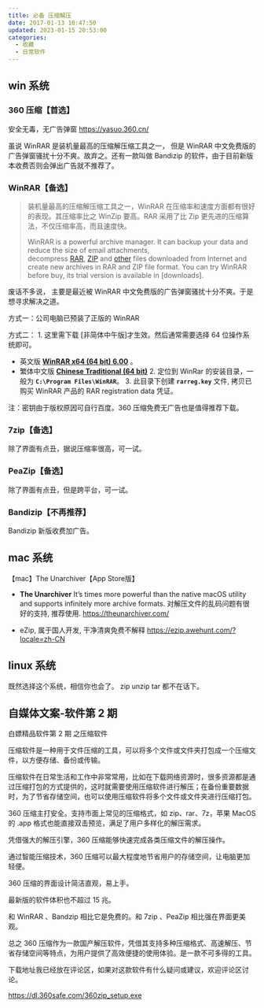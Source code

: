 ```yaml
---
title: 必备 压缩解压
date: 2017-01-13 10:47:50
updated: 2023-01-15 20:53:00
categories:
  - 收藏
  - 日常软件
---
```


## win 系统

### 360 压缩【首选】

安全无毒，无广告弹窗
<https://yasuo.360.cn/>

虽说 WinRAR 是装机量最高的压缩解压缩工具之一， 但是 WinRAR 中文免费版的广告弹窗骚扰十分不爽。故弃之。还有一款叫做 Bandizip 的软件，由于目前新版本收费否则会弹出广告就不推荐了。

### WinRAR【备选】

> 装机量最高的压缩解压缩工具之一，WinRAR 在压缩率和速度方面都有很好的表现。其压缩率比之 WinZip 要高。RAR 采用了比 Zip 更先进的压缩算法，不仅压缩率高，而且速度快。
>
> WinRAR is a powerful archive manager. It can backup your data and reduce the size of email attachments, decompress [RAR](http://www.rarlab.com/rar_file.htm), [ZIP](http://www.rarlab.com/zip_file.htm) and [other](http://www.rarlab.com/otherfmt.htm) files downloaded from Internet and create new archives in RAR and ZIP file format. You can try WinRAR before buy, its trial version is available in [downloads].

废话不多说， 主要是最近被 WinRAR 中文免费版的广告弹窗骚扰十分不爽。于是想寻求解决之道。

方式一：公司电脑已预装了正版的 WinRAR

方式二：
1\. 这里需下载 [非简体中午版]才生效。然后通常需要选择 64 位操作系统即可。

* 英文版  [**WinRAR x64 (64 bit) 6.00**](https://www.rarlab.com/rar/winrar-x64-600.exe) 。
* 繁体中文版 [**Chinese Traditional (64 bit)**](https://www.rarlab.com/rar/winrar-x64-600tc.exe)
2\. 定位到 WinRar 的安装目录，一般为 **`C:\Program Files\WinRAR`**。
3\. 此目录下创建 **`rarreg.key`** 文件, 拷贝已购买 WinRAR 产品的 RAR registration data 凭证。

注：密钥由于版权原因可自行百度。360 压缩免费无广告也是值得推荐下载。

### 7zip【备选】

除了界面有点丑，据说压缩率很高，可一试。

### PeaZip【备选】

除了界面有点丑，但是跨平台，可一试。

### Bandizip【不再推荐】

Bandizip 新版收费加广告。

## mac 系统

【mac】The Unarchiver【App Store版】

* **The Unarchiver**
It’s times more powerful than the native macOS utility and supports infinitely more archive formats.
对解压文件的乱码问题有很好的支持, 推荐使用.
<https://theunarchiver.com/>

* eZip, 属于国人开发, 干净清爽免费不解释
<https://ezip.awehunt.com/?locale=zh-CN>

## linux 系统

既然选择这个系统，相信你也会了。 zip unzip tar 都不在话下。

## 自媒体文案-软件第 2 期

白嫖精品软件第 2 期 之压缩软件

压缩软件是一种用于文件压缩的工具，可以将多个文件或文件夹打包成一个压缩文件，以方便存储、备份或传输。

压缩软件在日常生活和工作中非常常用，比如在下载网络资源时，很多资源都是通过压缩打包的方式提供的，这时就需要使用压缩软件进行解压；在备份重要数据时，为了节省存储空间，也可以使用压缩软件将多个文件或文件夹进行压缩打包。

360 压缩主打安全。支持市面上常见的压缩格式，如 zip、rar、7z，苹果 MacOS 的 .app 格式也能直接双击预览，满足了用户多样化的解压需求。

凭借强大的解压引擎，360 压缩能够快速完成各类压缩文件的解压操作。

通过智能压缩技术，360 压缩可以最大程度地节省用户的存储空间，让电脑更加轻便。

360 压缩的界面设计简洁直观，易上手。

最新版的软件体积也不超过 15 兆。

和 WinRAR 、Bandzip 相比它是免费的。和 7zip 、PeaZip 相比强在界面更美观。

总之 360 压缩作为一款国产解压软件，凭借其支持多种压缩格式、高速解压、节省存储空间等特点，为用户提供了高效便捷的使用体验。是一款不可多得的工具。

下载地址我已经放在评论区，如果对这款软件有什么疑问或建议，欢迎评论区讨论。

<https://dl.360safe.com/360zip_setup.exe>
